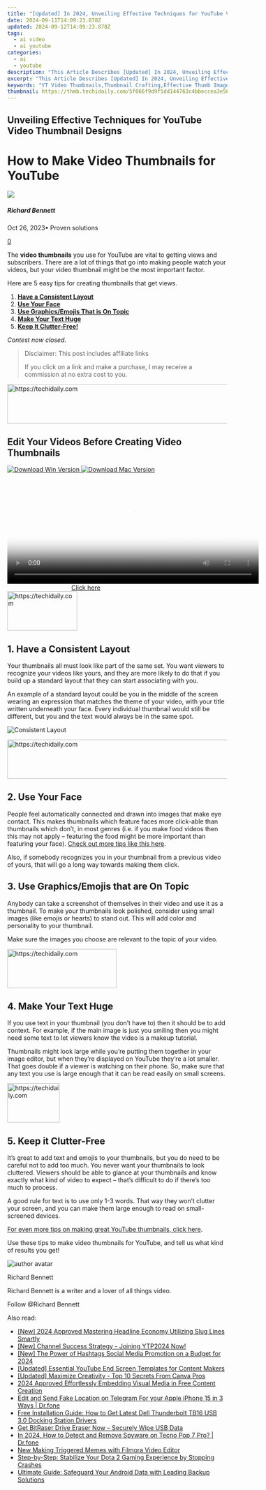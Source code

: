 ```yaml
---
title: "[Updated] In 2024, Unveiling Effective Techniques for YouTube Video Thumbnail Designs"
date: 2024-09-11T14:09:23.878Z
updated: 2024-09-12T14:09:23.878Z
tags:
  - ai video
  - ai youtube
categories:
  - ai
  - youtube
description: "This Article Describes [Updated] In 2024, Unveiling Effective Techniques for YouTube Video Thumbnail Designs"
excerpt: "This Article Describes [Updated] In 2024, Unveiling Effective Techniques for YouTube Video Thumbnail Designs"
keywords: "YT Video Thumbnails,Thumbnail Crafting,Effective Thumb Images,Thumbnail Optimization,Engaging Thumbnails,YouTube Design Tips,Enhance Video Titles"
thumbnail: https://thmb.techidaily.com/5f066f9d9f5dd144763c4bbeccea3e56ce5ff6713b3a3e310bb03e72d6daf58f.jpg
---
```


## Unveiling Effective Techniques for YouTube Video Thumbnail Designs

# How to Make Video Thumbnails for YouTube

![](https://images.wondershare.com/filmora/article-images/richard-bennett.jpg)

##### Richard Bennett

 Oct 26, 2023• Proven solutions

[0](#commentsBoxSeoTemplate)

The **video thumbnails** you use for YouTube are vital to getting views and subscribers. There are a lot of things that go into making people watch your videos, but your video thumbnail might be the most important factor.

Here are 5 easy tips for creating thumbnails that get views.

1. **[Have a Consistent Layout](#one)**
2. **[Use Your Face](#two)**
3. **[Use Graphics/Emojis That is On Topic](#three)**
4. **[Make Your Text Huge](#four)**
5. **[Keep It Clutter-Free!](#five)**

 _Contest now closed._

>  Disclaimer: This post includes affiliate links
>
>  If you click on a link and make a purchase, I may receive a commission at no extra cost to you.
>

<!-- affiliate ads begin -->
<a href="https://ephamedtechinc.pxf.io/c/5597632/2137222/26400" target="_top" id="2137222">
  <img src="//a.impactradius-go.com/display-ad/26400-2137222" border="0" alt="https://techidaily.com" width="728" height="90"/>
</a>
<img height="0" width="0" src="https://ephamedtechinc.pxf.io/i/5597632/2137222/26400" style="position:absolute;visibility:hidden;" border="0" />
<!-- affiliate ads end -->

## Edit Your Videos Before Creating Video Thumbnails

[![Download Win Version](https://images.wondershare.com/filmora/guide/download-btn-win.jpg) ](https://tools.techidaily.com/wondershare/filmora/download/) [![Download Mac Version](https://images.wondershare.com/filmora/guide/download-btn-mac.jpg) ](https://tools.techidaily.com/wondershare/filmora/download/)

<!-- affiliate ads begin -->
<span id="1983446">
					<video width="576" height="240" style="cursor:pointer"
           poster="//a.impactradius-go.com/display-clicktoplayimage/1983446.png"
           onclick="if(!this.playClicked){this.play();this.setAttribute('controls',true);this.playClicked=true;}">
	   <source src="//a.impactradius-go.com/display-ad/22993-1983446">
	   <img src="//a.impactradius-go.com/display-clicktoplayimage/1983446.png" style="border: none; height: 100%; width: 100%; object-fit: contain">
	</video>
	<div style="width:360px;text-align:center"><a href="javascript:window.open(decodeURIComponent('https%3A%2F%2Fhomestyler.sjv.io%2Fc%2F5597632%2F1983446%2F22993'), '_blank');void(0);">Click here</a></div>
</span>
<img height="0" width="0" src="https://imp.pxf.io/i/5597632/1983446/22993" style="position:absolute;visibility:hidden;" border="0" />
<!-- affiliate ads end -->

<!-- affiliate ads begin -->
<a href="https://aligracehair.sjv.io/c/5597632/2115942/19272" target="_top" id="2115942">
  <img src="//a.impactradius-go.com/display-ad/19272-2115942" border="0" alt="https://techidaily.com" width="160" height="90"/>
</a>
<img height="0" width="0" src="https://aligracehair.sjv.io/i/5597632/2115942/19272" style="position:absolute;visibility:hidden;" border="0" />
<!-- affiliate ads end -->

## 1\. Have a Consistent Layout

Your thumbnails all must look like part of the same set. You want viewers to recognize your videos like yours, and they are more likely to do that if you build up a standard layout that they can start associating with you.

An example of a standard layout could be you in the middle of the screen wearing an expression that matches the theme of your video, with your title written underneath your face. Every individual thumbnail would still be different, but you and the text would always be in the same spot.

![Consistent Layout](https://images.wondershare.com/filmora/article-images/consistent-layout.jpg)

<!-- affiliate ads begin -->
<a href="https://ephamedtechinc.pxf.io/c/5597632/2137211/26400" target="_top" id="2137211">
  <img src="//a.impactradius-go.com/display-ad/26400-2137211" border="0" alt="https://techidaily.com" width="728" height="90"/>
</a>
<img height="0" width="0" src="https://ephamedtechinc.pxf.io/i/5597632/2137211/26400" style="position:absolute;visibility:hidden;" border="0" />
<!-- affiliate ads end -->

## **2\. Use Your Face**

People feel automatically connected and drawn into images that make eye contact. This makes thumbnails which feature faces more click-able than thumbnails which don’t, in most genres (i.e. if you make food videos then this may not apply – featuring the food might be more important than featuring your face). [Check out more tips like this here](https://tools.techidaily.com/wondershare/filmora/download/).

Also, if somebody recognizes you in your thumbnail from a previous video of yours, that will go a long way towards making them click.

## 3\. Use Graphics/Emojis that are On Topic

Anybody can take a screenshot of themselves in their video and use it as a thumbnail. To make your thumbnails look polished, consider using small images (like emojis or hearts) to stand out. This will add color and personality to your thumbnail.

Make sure the images you choose are relevant to the topic of your video.

<!-- affiliate ads begin -->
<a href="https://bluettius.sjv.io/c/5597632/2139108/17108" target="_top" id="2139108">
  <img src="//a.impactradius-go.com/display-ad/17108-2139108" border="0" alt="https://techidaily.com" width="250" height="90"/>
</a>
<img height="0" width="0" src="https://bluettius.sjv.io/i/5597632/2139108/17108" style="position:absolute;visibility:hidden;" border="0" />
<!-- affiliate ads end -->

## 4\. Make Your Text Huge

If you use text in your thumbnail (you don’t have to) then it should be to add context. For example, if the main image is just you smiling then you might need some text to let viewers know the video is a makeup tutorial.

Thumbnails might look large while you’re putting them together in your image editor, but when they’re displayed on YouTube they’re a lot smaller. That goes double if a viewer is watching on their phone. So, make sure that any text you use is large enough that it can be read easily on small screens.

<!-- affiliate ads begin -->
<a href="https://aligracehair.sjv.io/c/5597632/2115926/19272" target="_top" id="2115926">
  <img src="//a.impactradius-go.com/display-ad/19272-2115926" border="0" alt="https://techidaily.com" width="120" height="90"/>
</a>
<img height="0" width="0" src="https://aligracehair.sjv.io/i/5597632/2115926/19272" style="position:absolute;visibility:hidden;" border="0" />
<!-- affiliate ads end -->

## 5\. Keep it Clutter-Free

It’s great to add text and emojis to your thumbnails, but you do need to be careful not to add too much. You never want your thumbnails to look cluttered. Viewers should be able to glance at your thumbnails and know exactly what kind of video to expect – that’s difficult to do if there’s too much to process.

A good rule for text is to use only 1-3 words. That way they won’t clutter your screen, and you can make them large enough to read on small-screened devices.

 [For even more tips on making great YouTube thumbnails, click here](https://tools.techidaily.com/wondershare/filmora/download/).

Use these tips to make video thumbnails for YouTube, and tell us what kind of results you get!

![author avatar](https://images.wondershare.com/filmora/article-images/richard-bennett.jpg)

Richard Bennett

Richard Bennett is a writer and a lover of all things video.

Follow @Richard Bennett

<ins class="adsbygoogle"
     style="display:block"
     data-ad-format="autorelaxed"
     data-ad-client="ca-pub-7571918770474297"
     data-ad-slot="1223367746"></ins>

<ins class="adsbygoogle"
     style="display:block"
     data-ad-client="ca-pub-7571918770474297"
     data-ad-slot="8358498916"
     data-ad-format="auto"
     data-full-width-responsive="true"></ins>

<span class="atpl-alsoreadstyle">Also read:</span>
<div><ul>
<li><a href="https://fox-direct.techidaily.com/new-2024-approved-mastering-headline-economy-utilizing-slug-lines-smartly/"><u>[New] 2024 Approved Mastering Headline Economy Utilizing Slug Lines Smartly</u></a></li>
<li><a href="https://youtube-docs.techidaily.com/hannel-success-strategy-joining-ytp2024-now/"><u>[New] Channel Success Strategy - Joining YTP2024 Now!</u></a></li>
<li><a href="https://youtube-docs.techidaily.com/he-power-of-hashtags-social-media-promotion-on-a-budget-for-2024/"><u>[New] The Power of Hashtags Social Media Promotion on a Budget for 2024</u></a></li>
<li><a href="https://youtube-docs.techidaily.com/ed-essential-youtube-end-screen-templates-for-content-makers/"><u>[Updated] Essential YouTube End Screen Templates for Content Makers</u></a></li>
<li><a href="https://extra-approaches.techidaily.com/updated-maximize-creativity-top-10-secrets-from-canva-pros/"><u>[Updated] Maximize Creativity - Top 10 Secrets From Canva Pros</u></a></li>
<li><a href="https://youtube-docs.techidaily.com/approved-effortlessly-embedding-visual-media-in-free-content-creation/"><u>2024 Approved Effortlessly Embedding Visual Media in Free Content Creation</u></a></li>
<li><a href="https://location-social.techidaily.com/edit-and-send-fake-location-on-telegram-for-your-apple-iphone-15-in-3-ways-drfone-by-drfone-virtual-ios/"><u>Edit and Send Fake Location on Telegram For your Apple iPhone 15 in 3 Ways | Dr.fone</u></a></li>
<li><a href="https://driver-download.techidaily.com/free-installation-guide-how-to-get-latest-dell-thunderbolt-tb16-usb-30-docking-station-drivers/"><u>Free Installation Guide: How to Get Latest Dell Thunderbolt TB16 USB 3.0 Docking Station Drivers</u></a></li>
<li><a href="https://data-safeguard.techidaily.com/get-bitraser-drive-eraser-now-securely-wipe-usb-data/"><u>Get BitRaser Drive Eraser Now – Securely Wipe USB Data</u></a></li>
<li><a href="https://android-location-track.techidaily.com/in-2024-how-to-detect-and-remove-spyware-on-tecno-pop-7-pro-drfone-by-drfone-virtual-android/"><u>In 2024, How to Detect and Remove Spyware on Tecno Pop 7 Pro? | Dr.fone</u></a></li>
<li><a href="https://meme-emoji.techidaily.com/new-making-triggered-memes-with-filmora-video-editor/"><u>New Making Triggered Memes with Filmora Video Editor</u></a></li>
<li><a href="https://win-able.techidaily.com/1723013523793-step-by-step-stabilize-your-dota-2-gaming-experience-by-stopping-crashes/"><u>Step-by-Step: Stabilize Your Dota 2 Gaming Experience by Stopping Crashes</u></a></li>
<li><a href="https://os-tips.techidaily.com/ultimate-guide-safeguard-your-android-data-with-leading-backup-solutions/"><u>Ultimate Guide: Safeguard Your Android Data with Leading Backup Solutions</u></a></li>
</ul></div>

